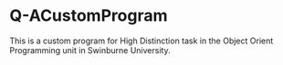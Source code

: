 # Q-ACustomProgram
This is a custom program for High Distinction task in the Object Orient Programming unit in Swinburne University.

